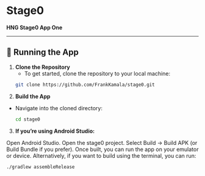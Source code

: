 # Stage0
**HNG Stage0 App One**

---

## 🚀 Running the App

1. **Clone the Repository**
    - To get started, clone the repository to your local machine:
   ```bash
   git clone https://github.com/FrankKamala/stage0.git
2. **Build the App**

- Navigate into the cloned directory:
    ```bash
    cd stage0

3. **If you’re using Android Studio:**

Open Android Studio.
Open the stage0 project.
Select Build -> Build APK (or Build Bundle if you prefer).
Once built, you can run the app on your emulator or device.
Alternatively, if you want to build using the terminal, you can run:

```bash
./gradlew assembleRelease